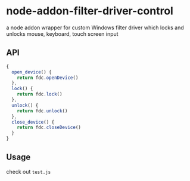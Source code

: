 # node-addon-filter-driver-control
a node addon wrapper for custom Windows filter driver which locks and unlocks mouse, keyboard, touch screen input

## API
```javascript
{
  open_device() {
    return fdc.openDevice()
  },
  lock() {
    return fdc.lock()
  },
  unlock() {
    return fdc.unlock()
  },
  close_device() {
    return fdc.closeDevice()
  }
}
```
## Usage
check out `test.js`
